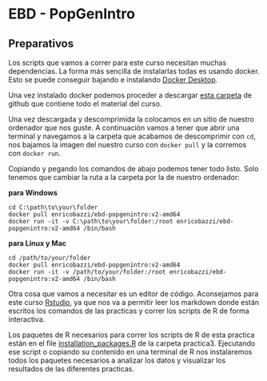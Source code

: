# EBD - PopGenIntro

## Preparativos

Los scripts que vamos a correr para este curso necesitan muchas dependencias. La forma más sencilla de instalarlas todas es usando docker. Esto se puede conseguir bajando e instalando [Docker Desktop](https://www.docker.com/products/docker-desktop/).

Una vez instalado docker podemos proceder a descargar [esta carpeta](https://github.com/Enricobazzi/EBD-PopGenIntro/archive/refs/heads/main.zip) de github que contiene todo el material del curso.

Una vez descargada y descomprimida la colocamos en un sitio de nuestro ordenador que nos guste. A continuación vamos a tener que abrir una terminal y navegamos a la carpeta que acabamos de descomprimir con `cd`, nos bajamos la imagen del nuestro curso con `docker pull` y la corremos con `docker run`.

Copiando y pegando los comandos de abajo podemos tener todo listo. Solo tenemos que cambiar la ruta a la carpeta por la de nuestro ordenador:

**para Windows**

```
cd C:\path\to\your\folder
docker pull enricobazzi/ebd-popgenintro:v2-amd64
docker run -it -v C:\path\to\your\folder:/root enricobazzi/ebd-popgenintro:v2-amd64 /bin/bash
```

**para Linux y Mac**

```
cd /path/to/your/folder
docker pull enricobazzi/ebd-popgenintro:v2-amd64
docker run -it -v /path/to/your/folder:/root enricobazzi/ebd-popgenintro:v2-amd64 /bin/bash
```

Otra cosa que vamos a necesitar es un editor de código. Aconsejamos para este curso [Rstudio](https://posit.co/download/rstudio-desktop/), ya que nos va a permitir leer los markdown donde están escritos los comandos de las practicas y correr los scripts de R de forma interactiva.

Los paquetes de R necesarios para correr los scripts de R de esta practica están en el file [installation_packages.R](practica3/installation_packages.R) de la carpeta practica3. Ejecutando ese script o copiando su contenido en una terminal de R nos instalaremos todos los paquetes necesarios a analizar los datos y visualizar los resultados de las diferentes practicas.